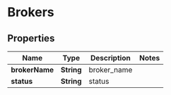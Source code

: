 
# Brokers

## Properties
Name | Type | Description | Notes
------------ | ------------- | ------------- | -------------
**brokerName** | **String** | broker_name | 
**status** | **String** | status | 



